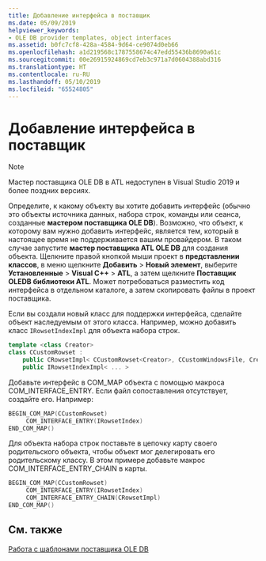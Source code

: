 ```yaml
---
title: Добавление интерфейса в поставщик
ms.date: 05/09/2019
helpviewer_keywords:
- OLE DB provider templates, object interfaces
ms.assetid: b0fc7cf8-428a-4584-9d64-ce9074d0eb66
ms.openlocfilehash: a1d219568c1787558674c47edd55436b8690a61c
ms.sourcegitcommit: 00e26915924869cd7eb3c971a7d0604388abd316
ms.translationtype: HT
ms.contentlocale: ru-RU
ms.lasthandoff: 05/10/2019
ms.locfileid: "65524805"
---
```

# <a name="adding-an-interface-to-your-provider"></a>Добавление интерфейса в поставщик

> [!NOTE]
> Мастер поставщика OLE DB в ATL недоступен в Visual Studio 2019 и более поздних версиях.

Определите, к какому объекту вы хотите добавить интерфейс (обычно это объекты источника данных, набора строк, команды или сеанса, созданные **мастером поставщика OLE DB**). Возможно, что объект, к которому вам нужно добавить интерфейс, является тем, который в настоящее время не поддерживается вашим провайдером. В таком случае запустите **мастер поставщика ATL OLE DB** для создания объекта. Щелкните правой кнопкой мыши проект в **представлении классов**, в меню щелкните **Добавить** > **Новый элемент**, выберите **Установленные** > **Visual C++** > **ATL**, а затем щелкните **Поставщик OLEDB библиотеки ATL**. Может потребоваться разместить код интерфейса в отдельном каталоге, а затем скопировать файлы в проект поставщика.

Если вы создали новый класс для поддержки интерфейса, сделайте объект наследуемым от этого класса. Например, можно добавить класс `IRowsetIndexImpl` для объекта набора строк.

```cpp
template <class Creator>
class CCustomRowset :
    public CRowsetImpl< CCustomRowset<Creator>, CCustomWindowsFile, Creator>,
    public IRowsetIndexImpl< ... >
```

Добавьте интерфейс в COM_MAP объекта с помощью макроса COM_INTERFACE_ENTRY. Если файл сопоставления отсутствует, создайте его. Например:

```cpp
BEGIN_COM_MAP(CCustomRowset)
     COM_INTERFACE_ENTRY(IRowsetIndex)
END_COM_MAP()
```

Для объекта набора строк поставьте в цепочку карту своего родительского объекта, чтобы объект мог делегировать его родительскому классу. В этом примере добавьте макрос COM_INTERFACE_ENTRY_CHAIN в карты.

```cpp
BEGIN_COM_MAP(CCustomRowset)
     COM_INTERFACE_ENTRY(IRowsetIndex)
     COM_INTERFACE_ENTRY_CHAIN(CRowsetImpl)
END_COM_MAP()
```

## <a name="see-also"></a>См. также

[Работа с шаблонами поставщика OLE DB](../../data/oledb/working-with-ole-db-provider-templates.md)